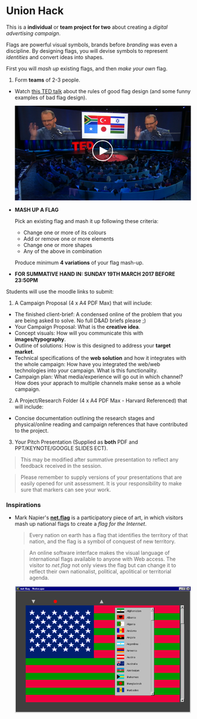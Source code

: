 # Union Hack

This is a **individual** or **team project for two** about creating a *digital advertising campaign*.

Flags are powerful visual symbols, brands before *branding* was even a discipline. By designing flags, you will devise symbols to represent *identities* and convert ideas into shapes. 

First you will *mash up* existing flags, and then *make your own* flag. 

1. Form **teams** of 2-3 people.
*  Watch [this TED talk](http://www.ted.com/talks/roman_mars_why_city_flags_may_be_the_worst_designed_thing_you_ve_never_noticed) about the rules of good flag design (and some funny examples of bad flag design).
  
	[![](assets/roman-mars-ted.png)](http://www.ted.com/talks/roman_mars_why_city_flags_may_be_the_worst_designed_thing_you_ve_never_noticed)
* **MASH UP A FLAG** 

	Pick an existing flag and mash it up following these criteria:
	
	* Change one or more of its colours
	* Add or remove one or more elements
	* Change one or more shapes
	* Any of the above in combination 
	
	Produce minimum **4 variations** of your flag mash-up.
* **FOR SUMMATIVE HAND IN: SUNDAY 19TH MARCH 2017 BEFORE 23:50PM**

Students will use the moodle links to submit: 

1. A Campaign Proposal (4 x A4 PDF Max) that will include:

* The finished client-brief: A condensed online of the problem that you are being asked to solve. No full D&AD briefs please ;)
* Your Campaign Proposal: What is the **creative idea**. 
* Concept visuals: How will you communicate this with **images/typography**. 
* Outline of solutions: How is this designed to address your **target market**.
* Technical specifications of the **web solution** and how it integrates with the whole campaign: How have you integrated the web/web technologies into your campaign. What is this functionality. 
* Campaign plan: What media/experience will go out in which channel? How does your apprach to multiple channels make sense as a whole campaign. 

2. A Project/Research Folder (4 x A4 PDF Max - Harvard Referenced) that will include:

* Concise documentation outlining the research stages and physical/online reading and campaign references that have contributed to the project.

3. Your Pitch Presentation (Supplied as **both** PDF and PPT/KEYNOTE/GOOGLE SLIDES ECT). 

> This may be modified after summative presentation to reflect any feedback received in the session. 

> Please remember to supply versions of your presentations that are easily opened for unit assessment. It is your responsibility to make sure that markers can see your work. 


### Inspirations

* Mark Napier's [**net.flag**](http://marknapier.com/netflag) is a participatory piece of art, in which visitors  mash up national flags to create a *flag for the Internet*. 

 	> Every nation on earth has a flag that identifies the territory of that nation, and the flag is a symbol of conquest of new territory. 
 	
 	> An online software interface makes the visual language of international flags available to anyone with Web access. The visitor to *net.flag* not only views the flag but can change it to reflect their own nationalist, political, apolitical or territorial agenda.

	[![](assets/net-flag.gif)](http://marknapier.com/netflag)
